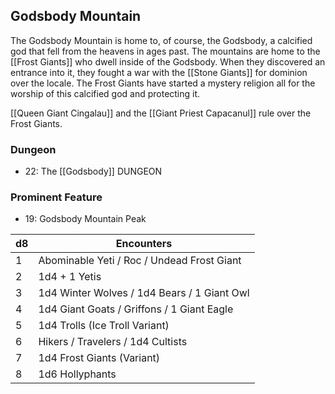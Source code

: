 ## Godsbody Mountain
The Godsbody Mountain is home to, of course, the Godsbody, a calcified god that fell from the heavens in ages past. The mountains are home to the [[Frost Giants]] who dwell inside of the Godsbody. When they discovered an entrance into it, they fought a war with the [[Stone Giants]] for dominion over the locale. The Frost Giants have started a mystery religion all for the worship of this calcified god and protecting it.


[[Queen Giant Cingalau]] and the [[Giant Priest Capacanul]] rule over the Frost Giants.

### Dungeon
- 22: The [[Godsbody]] DUNGEON
### Prominent Feature
- 19: Godsbody Mountain Peak

| d8  | Encounters                                  |
| --- | ------------------------------------------- |
| 1   | Abominable Yeti / Roc / Undead Frost Giant  |
| 2   | 1d4 + 1 Yetis                               |
| 3   | 1d4 Winter Wolves / 1d4 Bears / 1 Giant Owl |
| 4   | 1d4 Giant Goats / Griffons / 1 Giant Eagle  |
| 5   | 1d4 Trolls (Ice Troll Variant)              |
| 6   | Hikers / Travelers / 1d4 Cultists           |
| 7   | 1d4 Frost Giants (Variant)                  |
| 8   | 1d6 Hollyphants                             |